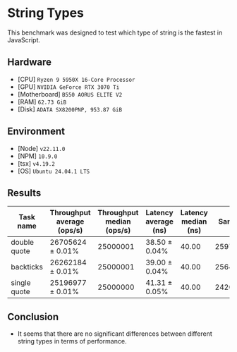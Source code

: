 # String Types

This benchmark was designed to test which type of string is the fastest in JavaScript.

## Hardware

- [CPU] `Ryzen 9 5950X 16-Core Processor`
- [GPU] `NVIDIA GeForce RTX 3070 Ti`
- [Motherboard] `B550 AORUS ELITE V2`
- [RAM] `62.73 GiB`
- [Disk] `ADATA SX8200PNP, 953.87 GiB`

## Environment

- [Node] `v22.11.0`
- [NPM] `10.9.0`
- [tsx] `v4.19.2`
- [OS] `Ubuntu 24.04.1 LTS`

## Results

| Task name    | Throughput average (ops/s) | Throughput median (ops/s) | Latency average (ns) | Latency median (ns) | Samples  |
| ------------ | -------------------------- | ------------------------- | -------------------- | ------------------- | -------- |
| double quote | 26705624 ± 0.01%           | 25000001                  | 38.50 ± 0.04%        | 40.00               | 25975467 |
| backticks    | 26262184 ± 0.01%           | 25000001                  | 39.00 ± 0.04%        | 40.00               | 25641905 |
| single quote | 25196977 ± 0.01%           | 25000000                  | 41.31 ± 0.05%        | 40.00               | 24206527 |

## Conclusion

- It seems that there are no significant differences between different string types in terms of performance.
